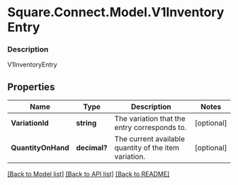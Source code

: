 # Square.Connect.Model.V1InventoryEntry

### Description

V1InventoryEntry

## Properties

Name | Type | Description | Notes
------------ | ------------- | ------------- | -------------
**VariationId** | **string** | The variation that the entry corresponds to. | [optional] 
**QuantityOnHand** | **decimal?** | The current available quantity of the item variation. | [optional] 



[[Back to Model list]](../README.md#documentation-for-models) [[Back to API list]](../README.md#documentation-for-api-endpoints) [[Back to README]](../README.md)

